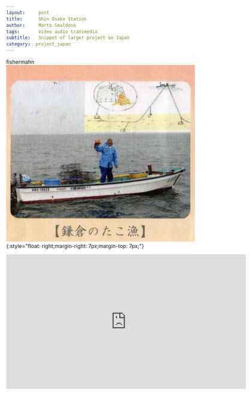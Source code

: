 ```yaml
---
layout:     post
title:      Shin Osaka Station
author:     Marta Smaldone
tags: 		video audio transmedia
subtitle:  	Snippet of larger project on Japan
category:  project_japan
---
```

<!-- Start Writing Below in Markdown -->


fishermahn
![fisherman](/img/fisherman.jpg){:style="float: right;margin-right: 7px;margin-top: 7px;"}








<iframe src="https://player.vimeo.com/video/214461939" width="640" height="360" frameborder="0" webkitallowfullscreen mozallowfullscreen allowfullscreen></iframe>







